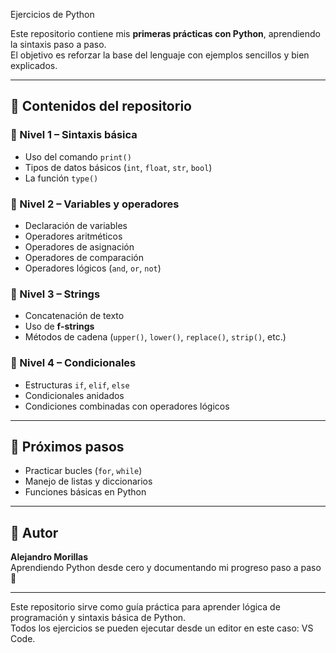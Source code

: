 Ejercicios de Python

Este repositorio contiene mis **primeras prácticas con Python**, aprendiendo la sintaxis paso a paso.  
El objetivo es reforzar la base del lenguaje con ejemplos sencillos y bien explicados.

---

## 📘 Contenidos del repositorio

### 🔹 Nivel 1 – Sintaxis básica
- Uso del comando `print()`
- Tipos de datos básicos (`int`, `float`, `str`, `bool`)
- La función `type()`

### 🔹 Nivel 2 – Variables y operadores
- Declaración de variables
- Operadores aritméticos
- Operadores de asignación
- Operadores de comparación
- Operadores lógicos (`and`, `or`, `not`)

### 🔹 Nivel 3 – Strings
- Concatenación de texto
- Uso de **f-strings**
- Métodos de cadena (`upper()`, `lower()`, `replace()`, `strip()`, etc.)

### 🔹 Nivel 4 – Condicionales
- Estructuras `if`, `elif`, `else`
- Condicionales anidados
- Condiciones combinadas con operadores lógicos

---

## 🚀 Próximos pasos
- Practicar bucles (`for`, `while`)
- Manejo de listas y diccionarios
- Funciones básicas en Python

---

## 🧠 Autor
**Alejandro Morillas**  
Aprendiendo Python desde cero y documentando mi progreso paso a paso 💪  

---

Este repositorio sirve como guía práctica para aprender lógica de programación y sintaxis básica de Python.  
Todos los ejercicios se pueden ejecutar desde un editor en este caso: VS Code.
